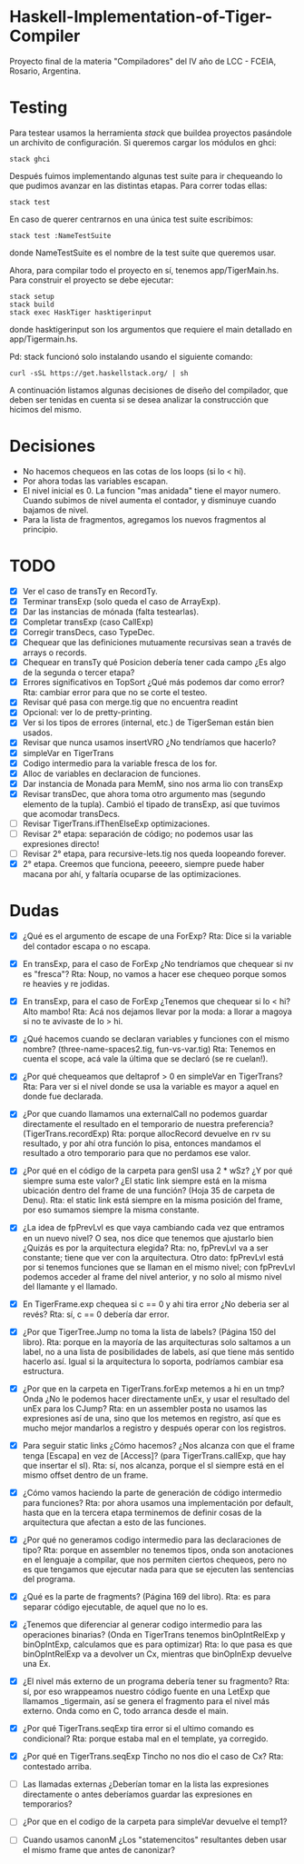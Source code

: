 # Haskell-Implementation-of-Tiger-Compiler

Proyecto final de la materia "Compiladores" del IV año de LCC - FCEIA, Rosario, Argentina.

# Testing

Para testear usamos la herramienta *stack* que buildea proyectos pasándole un archivito
de configuración. Si queremos cargar los módulos en ghci:

```
stack ghci
```
Después fuimos implementando algunas test suite para ir chequeando lo que pudimos
avanzar en las distintas etapas. Para correr todas ellas:

```
stack test
```

En caso de querer centrarnos en una única test suite escribimos:

```
stack test :NameTestSuite
```

donde NameTestSuite es el nombre de la test suite que queremos usar.

Ahora, para compilar todo el proyecto en sí, tenemos app/TigerMain.hs. Para construir
el proyecto se debe ejecutar:

```
stack setup
stack build
stack exec HaskTiger hasktigerinput
```

donde hasktigerinput son los argumentos que requiere el main detallado en app/Tigermain.hs.

Pd: stack funcionó solo instalando usando el siguiente comando:

```
curl -sSL https://get.haskellstack.org/ | sh
```
A continuación listamos algunas decisiones de diseño del compilador, que deben ser
tenidas en cuenta si se desea analizar la construcción que hicimos del mismo.

# Decisiones
- No hacemos chequeos en las cotas de los loops (si lo < hi).
- Por ahora todas las variables escapan.
- El nivel inicial es 0. La funcion "mas anidada" tiene el mayor numero.
  Cuando subimos de nivel aumenta el contador, y disminuye cuando bajamos de nivel.
- Para la lista de fragmentos, agregamos los nuevos fragmentos al principio.

# TODO

- [X] Ver el caso de transTy en RecordTy.
- [X] Terminar transExp (solo queda el caso de ArrayExp).
- [X] Dar las instancias de mónada (falta testearlas).
- [X] Completar transExp (caso CallExp)
- [X] Corregir transDecs, caso TypeDec.
- [X] Chequear que las definiciones mutuamente recursivas sean a través de arrays o records.
- [X] Chequear en transTy qué Posicion debería tener cada campo ¿Es algo de la segunda o tercer etapa?
- [X] Errores significativos en TopSort ¿Qué más podemos dar como error? Rta: cambiar error para que 
      no se corte el testeo.
- [X] Revisar qué pasa con merge.tig que no encuentra readint
- [X] Opcional: ver lo de pretty-printing.
- [X] Ver si los tipos de errores (internal, etc.) de TigerSeman están bien usados.
- [X] Revisar que nunca usamos insertVRO ¿No tendríamos que hacerlo?
- [X] simpleVar en TigerTrans
- [X] Codigo intermedio para la variable fresca de los for.
- [X] Alloc de variables en declaracion de funciones.
- [X] Dar instancia de Monada para MemM, sino nos arma lio con transExp
- [X] Revisar transDec, que ahora toma otro argumento mas (segundo elemento de la tupla).
      Cambió el tipado de transExp, así que tuvimos que acomodar transDecs.
- [ ] Revisar TigerTrans.ifThenElseExp optimizaciones. 
- [ ] Revisar 2° etapa: separación de código; no podemos usar las expresiones directo!
- [ ] Revisar 2° etapa, para recursive-lets.tig nos queda loopeando forever.
- [X] 2° etapa. Creemos que funciona, peeeero, siempre puede haber macana por ahí, y faltaría
      ocuparse de las optimizaciones.

# Dudas

- [X] ¿Qué es el argumento de escape de una ForExp?
      Rta: Dice si la variable del contador escapa o no escapa.
- [X] En transExp, para el caso de ForExp ¿No tendríamos que chequear si nv es "fresca"?
      Rta: Noup, no vamos a hacer ese chequeo porque somos re heavies y re jodidas.
- [X] En transExp, para el caso de ForExp ¿Tenemos que chequear si lo < hi? Alto mambo!
      Rta: Acá nos dejamos llevar por la moda: a llorar a magoya si no te avivaste de lo > hi.
- [X] ¿Qué hacemos cuando se declaran variables y funciones con el mismo nombre? (three-name-spaces2.tig, fun-vs-var.tig)
      Rta: Tenemos en cuenta el scope, acá vale la última que se declaró (se re cuelan!).
- [X] ¿Por qué chequeamos que deltaprof > 0 en simpleVar en TigerTrans?
      Rta: Para ver si el nivel donde se usa la variable es mayor a aquel en donde fue declarada.
- [X] ¿Por que cuando llamamos una externalCall no podemos guardar directamente el resultado
      en el temporario de nuestra preferencia? (TigerTrans.recordExp)
      Rta: porque allocRecord devuelve en rv su resultado, y por ahí otra función lo pisa,
      entonces mandamos el resultado a otro temporario para que no perdamos ese valor. 
- [X] ¿Por qué en el código de la carpeta para genSl usa 2 * wSz? ¿Y por qué siempre suma este valor?
      ¿El static link siempre está en la misma ubicación dentro del frame de una función?
      (Hoja 35 de carpeta de Denu).
      Rta: el static link está siempre en la misma posición del frame, por eso sumamos
      siempre la misma constante.
- [X] ¿La idea de fpPrevLvl es que vaya cambiando cada vez que entramos en un nuevo nivel?
      O sea, nos dice que tenemos que ajustarlo bien ¿Quizás es por la arquitectura elegida?
      Rta: no, fpPrevLvl va a ser constante; tiene que ver con la arquitectura. Otro dato:
      fpPrevLvl está por si tenemos funciones que se llaman en el mismo nivel; con fpPrevLvl
      podemos acceder al frame del nivel anterior, y no solo al mismo nivel del llamante
      y el llamado.
- [X] En TigerFrame.exp chequea si c == 0 y ahi tira error ¿No deberia ser al revés?
      Rta: sí, c == 0 debería dar error.
- [X] ¿Por que TigerTree.Jump no toma la lista de labels? (Página 150 del libro).
      Rta: porque en la mayoría de las arquitecturas solo saltamos a un label,
      no a una lista de posibilidades de labels, así que tiene más sentido hacerlo
      así. Igual si la arquitectura lo soporta, podríamos cambiar esa estructura.
- [X] ¿Por que en la carpeta en TigerTrans.forExp metemos a hi en un tmp?
      Onda ¿No le podemos hacer directamente unEx, y usar el resultado del unEx
      para los CJump?
      Rta: en un assembler posta no usamos las expresiones así de una, sino que los metemos
      en registro, así que es mucho mejor mandarlos a registro y después operar con los
      registros.
- [X] Para seguir static links ¿Cómo hacemos? ¿Nos alcanza con que el frame tenga
      [Escapa] en vez de [Access]? (para TigerTrans.callExp, que hay que insertar el sl).
      Rta: sí, nos alcanza, porque el sl siempre está en el mismo offset dentro de un frame.
- [X] ¿Cómo vamos haciendo la parte de generación de código intermedio para funciones?
      Rta: por ahora usamos una implementación por default, hasta que en la tercera etapa
      terminemos de definir cosas de la arquitectura que afectan a esto de las funciones.
- [X] ¿Por qué no generamos codigo intermedio para las declaraciones de tipo?
      Rta: porque en assembler no tenemos tipos, onda son anotaciones en el lenguaje
      a compilar, que nos permiten ciertos chequeos, pero no es que tengamos que
      ejecutar nada para que se ejecuten las sentencias del programa. 
- [X] ¿Qué es la parte de fragments? (Página 169 del libro).
      Rta: es para separar código ejecutable, de aquel que no lo es.
- [X] ¿Tenemos que diferenciar al generar codigo intermedio para las operaciones binarias?
      (Onda en TigerTrans tenemos binOpIntRelExp y binOpIntExp, calculamos que es para optimizar)
      Rta: lo que pasa es que binOpIntRelExp va a devolver un Cx, mientras que binOpInExp
      devuelve una Ex.
- [X] ¿El nivel más externo de un programa debería tener su fragmento?
      Rta: sí, por eso wrappeamos nuestro código fuente en una LetExp que llamamos
      _tigermain, así se genera el fragmento para el nivel más externo. Onda como
      en C, todo arranca desde el main.
- [X] ¿Por qué TigerTrans.seqExp tira error si el ultimo comando es condicional?
      Rta: porque estaba mal en el template, ya corregido.
- [X] ¿Por qué en TigerTrans.seqExp Tincho no nos dio el caso de Cx?
      Rta: contestado arriba.
- [ ] Las llamadas externas ¿Deberían tomar en la lista las expresiones directamente
      o antes deberíamos guardar las expresiones en temporarios?
- [ ] ¿Por que en el codigo de la carpeta para simpleVar devuelve el temp1?
- [ ] Cuando usamos canonM ¿Los "statemencitos" resultantes deben usar el mismo
      frame que antes de canonizar?

